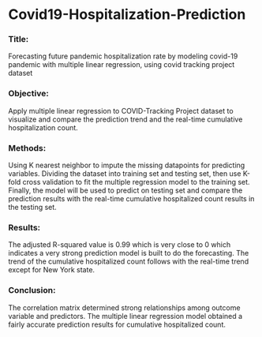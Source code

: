 # Covid19-Hospitalization-Prediction
### Title: 
Forecasting future pandemic hospitalization rate by modeling covid-19 pandemic with multiple linear regression, using covid tracking project dataset
### Objective: 
Apply multiple linear regression to COVID-Tracking Project dataset to visualize and compare the prediction trend and the real-time cumulative hospitalization count.
### Methods: 
Using K nearest neighbor to impute the missing datapoints for predicting variables. Dividing the dataset into training set and testing set, then use K-fold cross validation to fit the multiple regression model to the training set. Finally, the model will be used to predict on testing set and compare the prediction results with the real-time cumulative hospitalized count results in the testing set.
### Results: 
The adjusted R-squared value is 0.99 which is very close to 0 which indicates a very strong prediction model is built to do the forecasting. The trend of the cumulative hospitalized count follows with the real-time trend except for New York state. 
### Conclusion: 
The correlation matrix determined strong relationships among outcome variable and predictors. The multiple linear regression model obtained a fairly accurate prediction results for cumulative hospitalized count.
